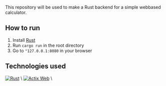This repository will be used to make a Rust backend
for a simple webbased calculator.

## How to run
1. Install [Rust](https://www.rust-lang.org/tools/install)
2. Run `cargo run` in the root directory
3. Go to `"127.0.0.1:8080` in your browser

## Technologies used
[![Rust](https://img.shields.io/badge/-Rust-brown?style=for-the-badge&logo=rust)](https://www.rust-lang.org) \ 
[![Actix Web](https://img.shields.io/badge/Actix%20Web-4.4.0-944?style=for-the-badge&labelColor=833)](https://actix.rs/) \
